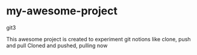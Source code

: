 # my-awesome-project
git3

This awesome project is created to experiment git notions like clone, push and pull
Cloned and pushed, pulling now
